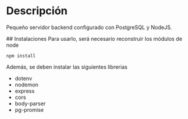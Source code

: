 # Descripción
Pequeño servidor backend configurado con PostgreSQL y NodeJS.

## Instalaciones
Para usarlo, será necesario reconstruir los módulos de node

```
npm install
```

Además, se deben instalar las siguientes librerias
* dotenv
* nodemon
* express
* cors
* body-parser
* pg-promise
